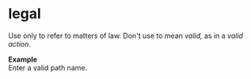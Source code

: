 # legal

Use only to refer to matters of law. Don't use to mean *valid,* as in a *valid action*.

**Example**  
Enter a valid path name. 
